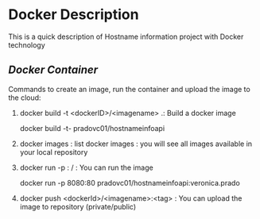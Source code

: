 # Docker Description
This is a quick description of Hostname information project with Docker technology

## _Docker Container_

Commands to create an image, run the container and upload the image to the cloud:
1. docker build -t \<dockerID\>/\<imagename\> .: Build a docker image <br>

     docker build -t- pradovc01/hostnameinfoapi
2. docker images : list docker images : you will see all images available in your local repository
3. docker run -p <localPort>:<port> <dockerID>/<imagename> : You can run the image

    docker run -p 8080:80 pradovc01/hostnameinfoapi:veronica.prado
4. docker push \<dockerId\>/\<imagename\>:\<tag\> :  You can upload the image to repository (private/public)